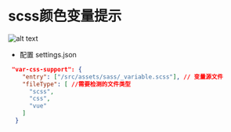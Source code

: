 # scss颜色变量提示
![alt text](iShot_2024-11-12_10.32.00.gif)
- 配置 settings.json
```json
 "var-css-support": {
    "entry": ["/src/assets/sass/_variable.scss"], // 变量源文件
    "fileType": [ //需要检测的文件类型
      "scss",
      "css",
      "vue"
    ]
  }
```